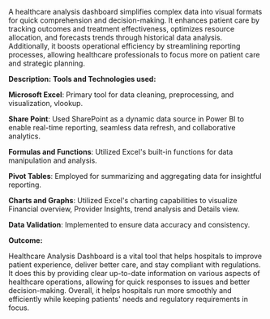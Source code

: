 A healthcare analysis dashboard simplifies complex data into visual formats for quick comprehension and decision-making. 
It enhances patient care by tracking outcomes and treatment effectiveness, optimizes resource allocation, and forecasts trends through historical data analysis.
Additionally, it boosts operational efficiency by streamlining reporting processes, allowing healthcare professionals to focus more on patient care and strategic planning.


 
**Description:**
 **Tools and Technologies used:**

**Microsoft Excel**: Primary tool for data cleaning, preprocessing, and visualization, vlookup.

**Share Point**: Used SharePoint as a dynamic data source in Power BI to enable real-time reporting, seamless data refresh, and collaborative analytics.

**Formulas and Functions**: Utilized Excel's built-in functions for data manipulation and analysis.​

**Pivot Tables**: Employed for summarizing and aggregating data for insightful reporting.​

**Charts and Graphs**: Utilized Excel's charting capabilities to visualize Financial overview, Provider Insights, trend analysis and Details view.

**Data Validation**: Implemented to ensure data accuracy and consistency.
 


 
**Outcome:**

 Healthcare Analysis Dashboard is a vital tool that helps hospitals to improve patient experience, deliver better care, and stay compliant with regulations. It does this by providing clear up-to-date information on various aspects of healthcare operations, allowing for quick responses to issues and better decision-making. Overall, it helps hospitals run more smoothly and efficiently while keeping patients' needs and regulatory requirements in focus.
